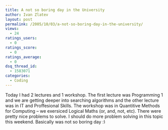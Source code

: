 ```yaml
---
title: A not so boring day in the University
author: Ivan Zlatev
layout: post
permalink: /2005/10/03/a-not-so-boring-day-in-the-university/
views:
  - 24
ratings_users:
  - 0
ratings_score:
  - 0
ratings_average:
  - 0
dsq_thread_id:
  - 1583071
categories:
  - Coding
---
```

Today I had 2 lectures and 1 workshop. The first lecture was Programming 1 and we are getting deeper into searching algorithms and the other lecture was in IT and Proffesional Skills. The workshop was in Quantitive Methods for Computing &#8211; we exersiced Logical Maths (or, and, not, etc). There were pretty nice problems to solve. I should do more problem solving in this topic this weekend. Basically was not so boring day <img src="http://ivanz.com/wp-includes/images/smilies/simple-smile.png" alt=":)" class="wp-smiley" style="height: 1em; max-height: 1em;" />
